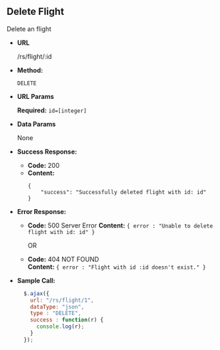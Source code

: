 **Delete Flight**
----
  Delete an flight

* **URL**

  /rs/flight/:id

* **Method:**

  `DELETE`
  
*  **URL Params**

   **Required:** `id=[integer]`

* **Data Params**

  None

* **Success Response:**

  * **Code:** 200
  * **Content:** 
    ```
    {
        "success": "Successfully deleted flight with id: id"
    }
    ```
 
* **Error Response:**

  * **Code:** 500 Server Error
    **Content:** `{ error : "Unable to delete flight with id: id" }`
  
    OR
  * **Code:** 404 NOT FOUND <br />
    **Content:** `{ error : "Flight with id :id doesn't exist." }`

* **Sample Call:**

  ```javascript
    $.ajax({
      url: "/rs/flight/1",
      dataType: "json",
      type : "DELETE",
      success : function(r) {
        console.log(r);
      }
    });
  ```